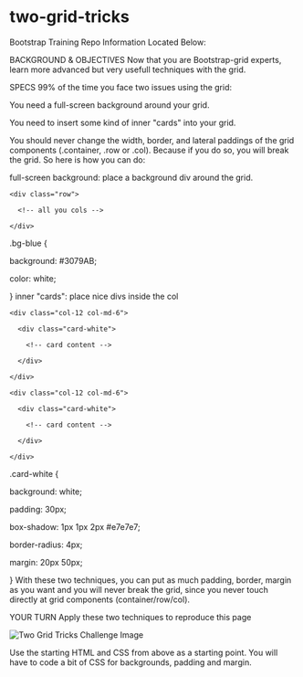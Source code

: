 # two-grid-tricks

Bootstrap Training Repo Information Located Below:

BACKGROUND & OBJECTIVES
Now that you are Bootstrap-grid experts, learn more advanced but very usefull techniques with the grid.

SPECS
99% of the time you face two issues using the grid:

You need a full-screen background around your grid.

You need to insert some kind of inner "cards" into your grid.

You should never change the width, border, and lateral paddings of the grid components (.container, .row or .col). Because if you do so, you will break the grid. So here is how you can do:

full-screen background: place a background div around the grid.

<div class="bg-blue">

  <div class="container-fluid">

    <div class="row">

      <!-- all you cols -->

    </div>

  </div>

</div>
.bg-blue {

  background: #3079AB;

  color: white;

}
inner "cards": place nice divs inside the col

<div class="container">

  <div class="row">

    <div class="col-12 col-md-6">

      <div class="card-white">

        <!-- card content -->

      </div>

    </div>

    <div class="col-12 col-md-6">

      <div class="card-white">

        <!-- card content -->

      </div>

    </div>

  </div>

</div>


.card-white {

  background: white;

  padding: 30px;

  box-shadow: 1px 1px 2px #e7e7e7;

  border-radius: 4px;

  margin: 20px 50px;

}
With these two techniques, you can put as much padding, border, margin as you want and you will never break the grid, since you never touch directly at grid components (container/row/col).

YOUR TURN
Apply these two techniques to reproduce this page

![Two Grid Tricks Challenge Image](url "https://raw.githubusercontent.com/AJVancattenburch/two-grid-tricks/05c012950d3bd301e369e10d5005e78f4b6b13d9/two-grid.jpg")


Use the starting HTML and CSS from above as a starting point. You will have to code a bit of CSS for backgrounds, padding and margin.